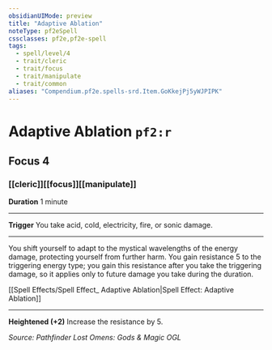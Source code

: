 ```yaml
---
obsidianUIMode: preview
title: "Adaptive Ablation"
noteType: pf2eSpell
cssclasses: pf2e,pf2e-spell
tags:
  - spell/level/4
  - trait/cleric
  - trait/focus
  - trait/manipulate
  - trait/common
aliases: "Compendium.pf2e.spells-srd.Item.GoKkejPj5yWJPIPK" 
---
```

# Adaptive Ablation  `pf2:r`  
## Focus 4
### [[cleric]][[focus]][[manipulate]]

**Duration** 1 minute
* * * 
**Trigger** You take acid, cold, electricity, fire, or sonic damage.

* * *

You shift yourself to adapt to the mystical wavelengths of the energy damage, protecting yourself from further harm. You gain resistance 5 to the triggering energy type; you gain this resistance after you take the triggering damage, so it applies only to future damage you take during the duration.

[[Spell Effects/Spell Effect_ Adaptive Ablation|Spell Effect: Adaptive Ablation]]

* * *

**Heightened (+2)** Increase the resistance by 5.

*Source: Pathfinder Lost Omens: Gods & Magic*
*OGL*